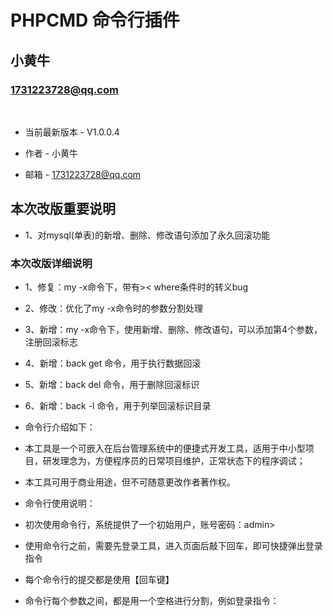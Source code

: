 PHPCMD 命令行插件
===============================================
小黄牛
-----------------------------------------------
### 1731223728@qq.com 
<br/>

+ 当前最新版本 - V1.0.0.4

+ 作者 - 小黄牛

+ 邮箱 - 1731223728@qq.com     


## 本次改版重要说明

+ 1、对mysql(单表)的新增、删除、修改语句添加了永久回滚功能

### 本次改版详细说明

+ 1、修复：my -x命令下，带有>< where条件时的转义bug

+ 2、修改：优化了my -x命令时的参数分割处理

+ 3、新增：my -x命令下，使用新增、删除、修改语句，可以添加第4个参数，注册回滚标志

+ 4、新增：back get 命令，用于执行数据回滚

+ 5、新增：back del 命令，用于删除回滚标识

+ 6、新增：back -l 命令，用于列举回滚标识目录


+ 命令行介绍如下：

+ 本工具是一个可嵌入在后台管理系统中的便捷式开发工具，适用于中小型项目，研发理念为，方便程序员的日常项目维护，正常状态下的程序调试；

+ 本工具可用于商业用途，但不可随意更改作者著作权。


+ 命令行使用说明：

+ 初次使用命令行，系统提供了一个初始用户，账号密码：admin>

+ 使用命令行之前，需要先登录工具，进入页面后敲下回车，即可快捷弹出登录指令

+ 每个命令行的提交都是使用【回车键】

+ 命令行每个参数之间，都是用一个空格进行分割，例如登录指令：
